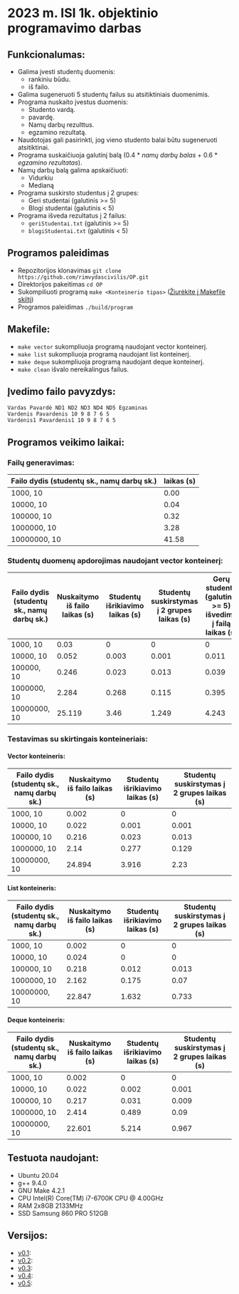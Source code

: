 # 2023 m. ISI 1k. objektinio programavimo darbas

## Funkcionalumas:
- Galima įvesti studentų duomenis:
    - rankiniu būdu.
    - iš failo.
- Galima sugeneruoti 5 studentų failus su atsitiktiniais duomenimis.
- Programa nuskaito įvestus duomenis:
    - Studento vardą.
    - pavardę.
    - Namų darbų rezulttus.
    - egzamino rezultatą.
- Naudotojas gali pasirinkti, jog vieno studento balai būtu sugeneruoti atsitiktinai.
- Programa suskaičiuoja galutinį balą (0.4 * *namų darbų balas* + 0.6 * *egzamino rezultatas*).
- Namų darbų balą galima apskaičiuoti:
    - Vidurkiu
    - Medianą
- Programa suskirsto studentus į 2 grupes:
    - Geri studentai (galutinis >= 5)
    - Blogi studentai (galutinis < 5)
- Programa išveda rezultatus į 2 failus:
    - `geriStudentai.txt` (galutinis >= 5)
    - `blogiStudentai.txt` (galutinis < 5)

## Programos paleidimas
- Repozitorijos klonavimas `git clone https://github.com/rimvydascivilis/OP.git`
- Direktorijos pakeitimas `cd OP`
- Sukompiliuoti programą `make <Konteinerio tipas>` ([Žiurėkite į Makefile skiltį](#Makefile))
- Programos paleidimas `./build/program`

## Makefile:
- `make vector` sukompliuoja programą naudojant vector konteinerį.
- `make list` sukompliuoja programą naudojant list konteinerį.
- `make deque` sukompliuoja programą naudojant deque konteinerį.
- `make clean` išvalo nereikalingus failus.

## Įvedimo failo pavyzdys:
```
Vardas Pavardė ND1 ND2 ND3 ND4 ND5 Egzaminas
Vardenis Pavardenis 10 9 8 7 6 5
Vardenis1 Pavardenis1 10 9 8 7 6 5
```

## Programos veikimo laikai:

### Failų generavimas:
| Failo dydis (studentų sk., namų darbų sk.) | laikas (s) |
|--------------------------------------------|------------|
| 1000, 10                                   | 0.00       |
| 10000, 10                                  | 0.04       |
| 100000, 10                                 | 0.32       |
| 1000000, 10                                | 3.28       |
| 10000000, 10                               | 41.58      |

### Studentų duomenų apdorojimas naudojant vector konteinerį:
| Failo dydis (studentų sk., namų darbų sk.) | Nuskaitymo iš failo laikas (s) | Studentų išrikiavimo laikas (s) | Studentų suskirstymas į 2 grupes laikas (s) | Gerų studentų (galutinis >= 5) išvedimo į failą laikas (s) | Blogų studentų (galutinis < 5) išvedimo į failą laikas (s) | Visos programos laikas (s) |
|--------------------------------------------|--------------------------------|---------------------------------|---------------------------------------------|-------------------------------------------------------------|-------------------------------------------------------------|----------------------------|
| 1000, 10                                   | 0.03                           | 0                               | 0                                           | 0                                                           | 0                                                           | 0.03                      |
| 10000, 10                                  | 0.052                          | 0.003                           | 0.001                                       | 0.011                                                       | 0.006                                                       | 0.073                      |
| 100000, 10                                 | 0.246                          | 0.023                           | 0.013                                       | 0.039                                                       | 0.034                                                       | 0.355                      |
| 1000000, 10                                | 2.284                          | 0.268                           | 0.115                                       | 0.395                                                       | 0.389                                                       | 3.451                      |
| 10000000, 10                               | 25.119                         | 3.46                            | 1.249                                       | 4.243                                                       | 3.977                                                       | 38.048                     |
### Testavimas su skirtingais konteineriais:
#### Vector konteineris:
| Failo dydis (studentų sk., namų darbų sk.) | Nuskaitymo iš failo laikas (s) | Studentų išrikiavimo laikas (s) | Studentų suskirstymas į 2 grupes laikas (s) |
|--------------------------------------------|--------------------------------|---------------------------------|---------------------------------------------|
| 1000, 10                                   | 0.002                          | 0                               | 0                                           |
| 10000, 10                                  | 0.022                          | 0.001                           | 0.001                                       |
| 100000, 10                                 | 0.216                          | 0.023                           | 0.013                                       |
| 1000000, 10                                | 2.14                           | 0.277                           | 0.129                                       |
| 10000000, 10                               | 24.894                         | 3.916                           | 2.23                                        |

#### List konteineris:
| Failo dydis (studentų sk., namų darbų sk.) | Nuskaitymo iš failo laikas (s) | Studentų išrikiavimo laikas (s) | Studentų suskirstymas į 2 grupes laikas (s) |
|--------------------------------------------|--------------------------------|---------------------------------|---------------------------------------------|
| 1000, 10                                   | 0.002                          | 0                               | 0                                           |
| 10000, 10                                  | 0.024                          | 0                               | 0                                           |
| 100000, 10                                 | 0.218                          | 0.012                           | 0.013                                       |
| 1000000, 10                                | 2.162                          | 0.175                           | 0.07                                        |
| 10000000, 10                               | 22.847                         | 1.632                           | 0.733                                       |

#### Deque konteineris:
| Failo dydis (studentų sk., namų darbų sk.) | Nuskaitymo iš failo laikas (s) | Studentų išrikiavimo laikas (s) | Studentų suskirstymas į 2 grupes laikas (s) |
|--------------------------------------------|--------------------------------|---------------------------------|---------------------------------------------|
| 1000, 10                                   | 0.002                          | 0                               | 0                                           |
| 10000, 10                                  | 0.022                          | 0.002                           | 0.001                                       |
| 100000, 10                                 | 0.217                          | 0.031                           | 0.009                                       |
| 1000000, 10                                | 2.414                          | 0.489                           | 0.09                                        |
| 10000000, 10                               | 22.601                         | 5.214                           | 0.967                                       |
## Testuota naudojant:
- Ubuntu 20.04
- g++ 9.4.0
- GNU Make 4.2.1
- CPU Intel(R) Core(TM) i7-6700K CPU @ 4.00GHz
- RAM 2x8GB 2133MHz
- SSD Samsung 860 PRO 512GB

## Versijos:
- [v0.1](https://github.com/rimvydascivilis/OP/releases/tag/v0.1):
- [v0.2](https://github.com/rimvydascivilis/OP/releases/tag/v0.2):
- [v0.3](https://github.com/rimvydascivilis/OP/releases/tag/v0.3):
- [v0.4](https://github.com/rimvydascivilis/OP/releases/tag/v0.4.0):
- [v0.5](https://github.com/rimvydascivilis/OP/releases/tag/v0.5.0):